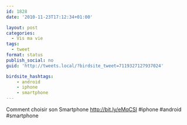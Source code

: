 ```yaml
---
id: 1828
date: '2010-11-23T17:12:34+01:00'

layout: post
categories:
  - Vis ma vie
tags:
  - tweet
format: status
publish_social: no
guid: 'http://tweets.local/?birdsite_tweet=7119327127937024'

birdsite_hashtags:
    - android
    - iphone
    - smartphone
---
```


Comment choisir son Smartphone http://bit.ly/eMqCSl #iphone #android #smartphone